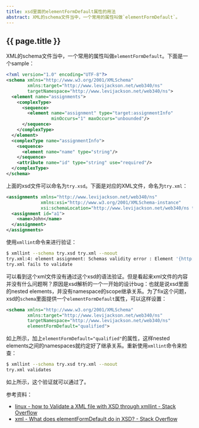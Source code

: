 ```yaml
---
title: xsd里面的elementFormDefault属性的用法
abstract: XML的schema文件当中，一个常用的属性叫做`elementFormDefault`。
---
```


## {{ page.title }}


XML的schema文件当中，一个常用的属性叫做`elementFormDefault`。下面是一个sample：

```xml
<?xml version="1.0" encoding="UTF-8"?>
<schema xmlns="http://www.w3.org/2001/XMLSchema"
        xmlns:target="http://www.levijackson.net/web340/ns"
        targetNamespace="http://www.levijackson.net/web340/ns">
  <element name="assignments">
    <complexType>
      <sequence>
        <element name="assignment" type="target:assignmentInfo" 
                 minOccurs="1" maxOccurs="unbounded"/>
      </sequence>
    </complexType>
  </element>
  <complexType name="assignmentInfo">
    <sequence>
      <element name="name" type="string"/>
    </sequence>
    <attribute name="id" type="string" use="required"/>
  </complexType>
</schema>
```

上面的xsd文件可以命名为`try.xsd`。下面是对应的XML文件，命名为`try.xml`：

```xml
<assignments xmlns="http://www.levijackson.net/web340/ns"
             xmlns:xsi="http://www.w3.org/2001/XMLSchema-instance"
             xsi:schemaLocation="http://www.levijackson.net/web340/ns try.xsd">
  <assignment id="a1">
    <name>John</name>
  </assignment>
</assignments>
```

使用`xmllint`命令来进行验证：

```bash
$ xmllint --schema try.xsd try.xml --noout
try.xml:4: element assignment: Schemas validity error : Element '{http://www.levijackson.net/web340/ns}assignment': This element is not expected. Expected is ( assignment ).
try.xml fails to validate
```

可以看到这个xml文件没有通过这个xsd的语法验证。但是看起来xml文件的内容并没有什么问题啊？原因是xsd解析的一个一开始的设计bug：也就是说xsd里面的nested elements，并没有namespace的scope继承关系。为了fix这个问题，xsd的`schema`里面提供一个`elementFormDefault`属性，可以这样设置：

```xml
<schema xmlns="http://www.w3.org/2001/XMLSchema"
        xmlns:target="http://www.levijackson.net/web340/ns"
        targetNamespace="http://www.levijackson.net/web340/ns"
		elementFormDefault="qualified">
```

如上所示，加上`elementFormDefault="qualified"`的属性，这样nested elements之间的namespaces就约定好了继承关系。重新使用`xmllint`命令来检查：

```bash
$ xmllint --schema try.xsd try.xml --noout
try.xml validates
```

如上所示，这个验证就可以通过了。



参考资料：

- [linux - how to Validate a XML file with XSD through xmllint - Stack Overflow](https://stackoverflow.com/questions/42809088/how-to-validate-a-xml-file-with-xsd-through-xmllint)
- [xml - What does elementFormDefault do in XSD? - Stack Overflow](https://stackoverflow.com/questions/1463138/what-does-elementformdefault-do-in-xsd)


